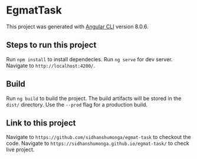 # EgmatTask

This project was generated with [Angular CLI](https://github.com/angular/angular-cli) version 8.0.6.

## Steps to run this project

Run `npm install` to install dependecies.
Run `ng serve` for dev server.
Navigate to `http://localhost:4200/`.

## Build

Run `ng build` to build the project. The build artifacts will be stored in the `dist/` directory. Use the `--prod` flag for a production build.

## Link to this project

Navigate to `https://github.com/sidhanshumonga/egmat-task` to checkout the code.
Navigate to `https://sidhanshumonga.github.io/egmat-task/` to check live project.
